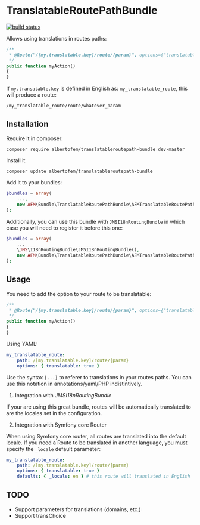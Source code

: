 TranslatableRoutePathBundle
===============

[![build status](https://secure.travis-ci.org/albertofem/TranslatableRoutePathBundle.png)](http://travis-ci.org/albertofem/TranslatableRoutePathBundle)

Allows using translations in routes paths:

```php
/**
 * @Route("/[my.translatable.key]/route/{param}", options={"translatable"=true})
 */
public function myAction()
{
}
```

If `my.transatable.key` is defined in English as: `my_translatable_route`, this will produce a route:

```
/my_translatable_route/route/whatever_param
```


Installation
------------

Require it in composer:

    composer require albertofem/translatableroutepath-bundle dev-master

Install it:

    composer update albertofem/translatableroutepath-bundle

Add it to your bundles:

```php
$bundles = array(
    ...,
    new AFM\Bundle\TranslatableRoutePathBundle\AFMTranslatableRoutePathBundle()
);
```

Additionally, you can use this bundle with `JMSI18nRoutingBundle` in which case you will need to register it before this one:

```php
$bundles = array(
    ...
    \JMS\I18nRoutingBundle\JMSI18nRoutingBundle(),
    new AFM\Bundle\TranslatableRoutePathBundle\AFMTranslatableRoutePathBundle()
);
```

Usage
-----

You need to add the option to your route to be translatable:

```php
/**
 * @Route("/[my.translatable.key]/route/{param}", options={"translatable"=true})
 */
public function myAction()
{
}
```

Using YAML:

```yaml
my_translatable_route:
    path: /[my.translatable.key]/route/{param}
    options: { translatable: true }
```

Use the syntax `[...]` to referer to translations in your routes paths. You can use this notation in annotations/yaml/PHP indistintively.

1. Integration with *JMSI18nRoutingBundle*

If your are using this great bundle, routes will be automatically translated to are the locales set in the configuration.

2. Integration with Symfony core Router

When using Symfony core router, all routes are translated into the default locale. If you need a Route to be translated in another language, you must specify the `_locale` default parameter:

```yaml
my_translatable_route:
    path: /[my.translatable.key]/route/{param}
    options: { translatable: true }
    defaults: { _locale: en } # this route will translated in English
```

TODO
----

* Support parameters for translations (domains, etc.)
* Support transChoice
